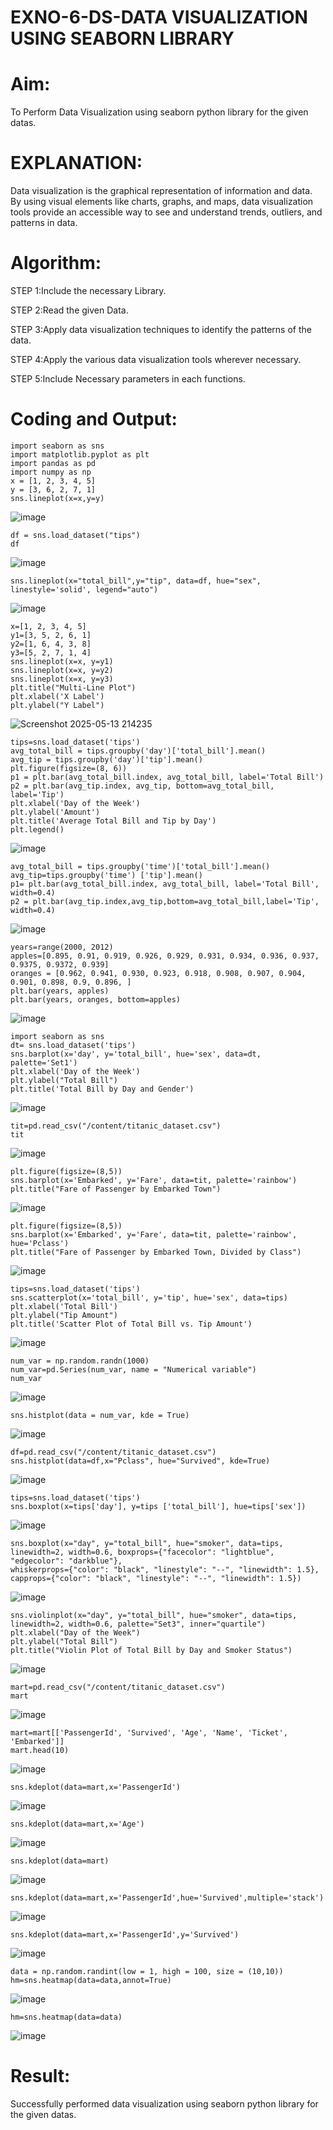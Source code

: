 # EXNO-6-DS-DATA VISUALIZATION USING SEABORN LIBRARY

# Aim:
  To Perform Data Visualization using seaborn python library for the given datas.

# EXPLANATION:
Data visualization is the graphical representation of information and data. By using visual elements like charts, graphs, and maps, data visualization tools provide an accessible way to see and understand trends, outliers, and patterns in data.

# Algorithm:
STEP 1:Include the necessary Library.

STEP 2:Read the given Data.

STEP 3:Apply data visualization techniques to identify the patterns of the data.

STEP 4:Apply the various data visualization tools wherever necessary.

STEP 5:Include Necessary parameters in each functions.

# Coding and Output:
 ```
import seaborn as sns
import matplotlib.pyplot as plt
import pandas as pd
import numpy as np
x = [1, 2, 3, 4, 5]
y = [3, 6, 2, 7, 1]
sns.lineplot(x=x,y=y)
```
![image](https://github.com/user-attachments/assets/bb044050-9a56-4a7c-87a1-1d6fffe925d2)
```
df = sns.load_dataset("tips")
df
```
![image](https://github.com/user-attachments/assets/36fd24d6-6b09-4ded-8f1d-37b18f6a2f15)
```
sns.lineplot(x="total_bill",y="tip", data=df, hue="sex", linestyle='solid', legend="auto")
```
![image](https://github.com/user-attachments/assets/4245a90b-74d8-4f51-be49-7bc49492d311)
```
x=[1, 2, 3, 4, 5]
y1=[3, 5, 2, 6, 1]
y2=[1, 6, 4, 3, 8]
y3=[5, 2, 7, 1, 4]
sns.lineplot(x=x, y=y1)
sns.lineplot(x=x, y=y2)
sns.lineplot(x=x, y=y3)
plt.title("Multi-Line Plot")
plt.xlabel('X Label')
plt.ylabel("Y Label")
```
![Screenshot 2025-05-13 214235](https://github.com/user-attachments/assets/f2550456-ac23-4440-bc7b-5d59e6563271)
```
tips=sns.load_dataset('tips')
avg_total_bill = tips.groupby('day')['total_bill'].mean()
avg_tip = tips.groupby('day')['tip'].mean()
plt.figure(figsize=(8, 6))
p1 = plt.bar(avg_total_bill.index, avg_total_bill, label='Total Bill')
p2 = plt.bar(avg_tip.index, avg_tip, bottom=avg_total_bill, label='Tip')
plt.xlabel('Day of the Week')
plt.ylabel('Amount')
plt.title('Average Total Bill and Tip by Day')
plt.legend()
```
![image](https://github.com/user-attachments/assets/85f3076b-d8fe-4970-abb3-69d7fc525ae1)
```
avg_total_bill = tips.groupby('time')['total_bill'].mean()
avg_tip=tips.groupby('time') ['tip'].mean()
p1= plt.bar(avg_total_bill.index, avg_total_bill, label='Total Bill', width=0.4)
p2 = plt.bar(avg_tip.index,avg_tip,bottom=avg_total_bill,label='Tip', width=0.4)
```
![image](https://github.com/user-attachments/assets/2f2d9886-99c6-408a-8c29-6351036023a9)
```
years=range(2000, 2012)
apples=[0.895, 0.91, 0.919, 0.926, 0.929, 0.931, 0.934, 0.936, 0.937, 0.9375, 0.9372, 0.939]
oranges = [0.962, 0.941, 0.930, 0.923, 0.918, 0.908, 0.907, 0.904, 0.901, 0.898, 0.9, 0.896, ]
plt.bar(years, apples)
plt.bar(years, oranges, bottom=apples)
```
![image](https://github.com/user-attachments/assets/b74c519b-bdd8-4187-8a65-50b6f4c14a13)
```
import seaborn as sns
dt= sns.load_dataset('tips')
sns.barplot(x='day', y='total_bill', hue='sex', data=dt, palette='Set1')
plt.xlabel('Day of the Week')
plt.ylabel("Total Bill")
plt.title('Total Bill by Day and Gender')
```
![image](https://github.com/user-attachments/assets/392ac2a4-5b34-4983-8bdf-454a2b6b4cb9)
```
tit=pd.read_csv("/content/titanic_dataset.csv")
tit
```
![image](https://github.com/user-attachments/assets/56fa2d66-52fb-4bce-830f-00b00998cdd5)
```
plt.figure(figsize=(8,5))
sns.barplot(x='Embarked', y='Fare', data=tit, palette='rainbow')
plt.title("Fare of Passenger by Embarked Town")
```
![image](https://github.com/user-attachments/assets/766cc67e-a875-4e3f-a20f-a14cd74e6c2a)
```
plt.figure(figsize=(8,5))
sns.barplot(x='Embarked', y='Fare', data=tit, palette='rainbow', hue='Pclass')
plt.title("Fare of Passenger by Embarked Town, Divided by Class")
```
![image](https://github.com/user-attachments/assets/3205a736-9233-422c-85ca-faf4ed926285)
```
tips=sns.load_dataset('tips')
sns.scatterplot(x='total_bill', y='tip', hue='sex', data=tips)
plt.xlabel('Total Bill')
plt.ylabel("Tip Amount")
plt.title('Scatter Plot of Total Bill vs. Tip Amount')
```
![image](https://github.com/user-attachments/assets/9049ea07-3aaa-44e6-aa78-1f808b0b22b1)
```
num_var = np.random.randn(1000)
num_var=pd.Series(num_var, name = "Numerical variable")
num_var
```
![image](https://github.com/user-attachments/assets/9ba8470d-bffb-4419-b179-da86e9d38a2c)
```
sns.histplot(data = num_var, kde = True)
```
![image](https://github.com/user-attachments/assets/ee4ef159-3d31-4cb2-a7b3-bc48437170b2)
```
df=pd.read_csv("/content/titanic_dataset.csv")
sns.histplot(data=df,x="Pclass", hue="Survived", kde=True)
```
![image](https://github.com/user-attachments/assets/c09d6a60-928e-4852-b223-547e25b002e0)
```
tips=sns.load_dataset('tips')
sns.boxplot(x=tips['day'], y=tips ['total_bill'], hue=tips['sex'])
```
![image](https://github.com/user-attachments/assets/509060d8-01d6-46ae-bd1c-743193a33465)
```
sns.boxplot(x="day", y="total_bill", hue="smoker", data=tips, linewidth=2, width=0.6, boxprops={"facecolor": "lightblue", "edgecolor": "darkblue"},
whiskerprops={"color": "black", "linestyle": "--", "linewidth": 1.5}, capprops={"color": "black", "linestyle": "--", "linewidth": 1.5})
```
![image](https://github.com/user-attachments/assets/919c7dbe-6e97-49d7-9342-ccf2bd35505e)
```
sns.violinplot(x="day", y="total_bill", hue="smoker", data=tips, linewidth=2, width=0.6, palette="Set3", inner="quartile")
plt.xlabel("Day of the Week")
plt.ylabel("Total Bill")
plt.title("Violin Plot of Total Bill by Day and Smoker Status")
```
![image](https://github.com/user-attachments/assets/d06db180-682f-4e95-a358-df72005cc9a7)
```
mart=pd.read_csv("/content/titanic_dataset.csv")
mart
```
![image](https://github.com/user-attachments/assets/c7151b8b-4da4-4603-a2d8-3008c76972ec)
```
mart=mart[['PassengerId', 'Survived', 'Age', 'Name', 'Ticket', 'Embarked']]
mart.head(10)
```
![image](https://github.com/user-attachments/assets/f8c97053-ace9-4c99-a413-c60eb71a589f)
```
sns.kdeplot(data=mart,x='PassengerId')
```
![image](https://github.com/user-attachments/assets/58d920b4-a722-462d-a596-aec87ada10c9)
```
sns.kdeplot(data=mart,x='Age')
```
![image](https://github.com/user-attachments/assets/3d856135-d29d-4b95-81bb-449ac1687380)
```
sns.kdeplot(data=mart)
```
![image](https://github.com/user-attachments/assets/0c68af55-12b5-40b6-90db-859b8a79f8a5)
```
sns.kdeplot(data=mart,x='PassengerId',hue='Survived',multiple='stack')
```
![image](https://github.com/user-attachments/assets/31645214-5ee0-446b-af77-d5066d5119f8)
```
sns.kdeplot(data=mart,x='PassengerId',y='Survived')
```
![image](https://github.com/user-attachments/assets/12ec4fb1-c3bb-4be0-a25b-9a1f2b7a203e)
```
data = np.random.randint(low = 1, high = 100, size = (10,10))
hm=sns.heatmap(data=data,annot=True)
```
![image](https://github.com/user-attachments/assets/eb62241d-9b95-4819-996b-a3be1dc4f142)
```
hm=sns.heatmap(data=data)
```
![image](https://github.com/user-attachments/assets/db2b0d8d-8d39-44ee-ba46-82377c0d3e01)


# Result:
 Successfully performed data visualization using seaborn python library for the given datas.

